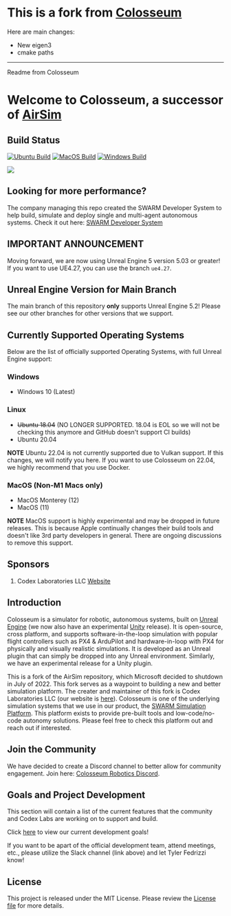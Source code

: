 # This is a fork from [Colosseum](https://github.com/CodexLabsLLC/Colosseum)

Here are main changes:

* New eigen3
* cmake paths

---

Readme from Colosseum

# Welcome to Colosseum, a successor of [AirSim](https://github.com/microsoft/AirSim)

## Build Status

[![Ubuntu Build](https://github.com/CodexLabsLLC/Colosseum/actions/workflows/test_ubuntu.yml/badge.svg)](https://github.com/CodexLabsLLC/Colosseum/actions/workflows/test_ubuntu.yml)
[![MacOS Build](https://github.com/CodexLabsLLC/Colosseum/actions/workflows/test_macos.yml/badge.svg)](https://github.com/CodexLabsLLC/Colosseum/actions/workflows/test_macos.yml)
[![Windows Build](https://github.com/CodexLabsLLC/Colosseum/actions/workflows/test_windows.yml/badge.svg)](https://github.com/CodexLabsLLC/Colosseum/actions/workflows/test_windows.yml)

[![](https://dcbadge.vercel.app/api/server/y9ZJKKKn8J)](https://discord.gg/y9ZJKKKn8J)

## Looking for more performance?

The company managing this repo created the SWARM Developer System to help build, simulate and deploy single and
multi-agent autonomous systems. Check it out here: [SWARM Developer System](https://www.swarmsim.io/overview/developer)

## IMPORTANT ANNOUNCEMENT

Moving forward, we are now using Unreal Engine 5 version 5.03 or greater! If you
want to use UE4.27, you can use the branch `ue4.27`.

## Unreal Engine Version for Main Branch

The main branch of this repository **only** supports Unreal Engine 5.2! Please see our other branches
for other versions that we support.

## Currently Supported Operating Systems

Below are the list of officially supported Operating Systems, with full Unreal Engine support:

### Windows

- Windows 10 (Latest)

### Linux

- ~~Ubuntu 18.04~~ (NO LONGER SUPPORTED. 18.04 is EOL so we will not be checking this anymore and GitHub doesn't support CI builds)
- Ubuntu 20.04

**NOTE** Ubuntu 22.04 is not currently supported due to Vulkan support. If this changes, we will notify you here. If you want to use Colosseum on 22.04, we highly recommend that you use Docker.

### MacOS (Non-M1 Macs only)

- MacOS Monterey (12)
- MacOS (11)

**NOTE** MacOS support is highly experimental and may be dropped in future releases. This is because Apple continually changes their build tools and doesn't like 3rd party developers in general. There are ongoing discussions to remove this support.

## Sponsors

1. Codex Laboratories LLC [Website](https://www.codex-labs-llc.com)

## Introduction

Colosseum is a simulator for robotic, autonomous systems, built on [Unreal Engine](https://www.unrealengine.com/) (we now also have an experimental [Unity](https://unity3d.com/) release). It is open-source, cross platform, and supports software-in-the-loop simulation with popular flight controllers such as PX4 & ArduPilot and hardware-in-loop with PX4 for physically and visually realistic simulations. It is developed as an Unreal plugin that can simply be dropped into any Unreal environment. Similarly, we have an experimental release for a Unity plugin.

This is a fork of the AirSim repository, which Microsoft decided to shutdown in July of 2022. This fork serves as a waypoint to building a new and better simulation platform. The creater and maintainer of this fork is Codex Laboratories LLC (our website is [here](https://www.codex-labs-llc.com)). Colosseum is one of the underlying simulation systems that we use in our product, the [SWARM Simulation Platform](https://www.swarmsim.io). This platform exists to provide pre-built tools and low-code/no-code autonomy solutions. Please feel free to check this platform out and reach out if interested.

## Join the Community

We have decided to create a Discord channel to better allow for community engagement. Join here: [Colosseum Robotics Discord](https://discord.gg/y9ZJKKKn8J).

## Goals and Project Development

This section will contain a list of the current features that the community and Codex Labs are working on to support and build.

Click [here](https://docs.google.com/document/d/1doohQTos4v1tg4Wv6SliQFnKNK1MouKX2efg2mapXFU/edit?usp=sharing) to view our current development goals!

If you want to be apart of the official development team, attend meetings, etc., please utilize the Slack channel (link above) and
let Tyler Fedrizzi know!

## License

This project is released under the MIT License. Please review the [License file](LICENSE) for more details.
